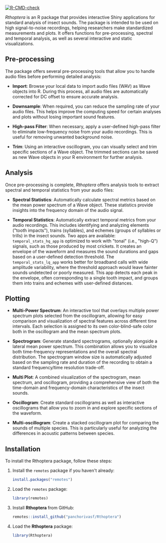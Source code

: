 <!-- badges: start -->
[![R-CMD-check](https://github.com/naturewaves/Rthoptera/actions/workflows/R-CMD-check.yaml/badge.svg)](https://github.com/naturewaves/Rthoptera/actions/workflows/R-CMD-check.yaml)
<!-- badges: end -->

*Rthoptera* is an R package that provides interactive Shiny applications for standard analysis of insect sounds. The package is intended to be used on high signal-to-noise recordings, helping researchers make standardized measurements and plots. It offers functions for pre-processing, spectral and temporal analysis, as well as several interactive and static visualizations.

## Pre-processing

The package offers several pre-processing tools that allow you to handle audio files before performing detailed analysis:

- **Import**: Browse your local data to import audio files (WAV) as Wave objects into R. During this process, all audio files are automatically corrected for DC offset to ensure accurate analysis.
  
- **Downsample**: When required, you can reduce the sampling rate of your audio files. This helps improve the computing speed for certain analyses and plots without losing important sound features.
  
- **High-pass Filter**: When necessary, apply a user-defined high-pass filter to eliminate low-frequency noise from your audio recordings. This is useful for removing unwanted background noise.
  
- **Trim**: Using an interactive oscillogram, you can visually select and trim specific sections of a Wave object. The trimmed sections can be saved as new Wave objects in your R environment for further analysis.

## Analysis

Once pre-processing is complete, *Rthoptera* offers analysis tools to extract spectral and temporal statistics from your audio files:

- **Spectral Statistics**: Automatically calculate spectral metrics based on the mean power spectrum of a Wave object. These statistics provide insights into the frequency domain of the audio signal.

- **Temporal Statistics**: Automatically extract temporal metrics from your audio recordings. This includes identifying and analyzing elements ("tooth impacts"), trains (syllables), and echemes (groups of syllables or trills) in the insect sounds. Two apps are available: `temporal_stats_hq_app` is optimized to work with "tonal" (i.e., "high-Q") signals, such as those produced by most crickets. It creates an envelope of the waveform and measures the sound durations and gaps based on a user-defined detection threshold. The  `temporal_stats_lq_app` works better for broadband calls with wide amplitude variability, where the threshold approach would leave fainter sounds undetected or poorly measured. This app detects each peak in the envelope, often corresponding to a single tooth impact, and groups them into trains and echemes with user-defined distances. 

## Plotting

- **Multi-Power Spectrum**: An interactive tool that overlays multiple power spectrum plots selected from the oscillogram, allowing for easy comparison and visualization of spectral features across different time intervals. Each selection is assigned to its own color-blind-safe color both in the oscillogram and the mean spectrum plots. 

- **Spectrogram**: Generate standard spectrograms, optionally alongside a lateral mean power spectrum. This combination allows you to visualize both time-frequency representations and the overall spectral distribution. The spectrogram window size is automatically adjusted based on the sampling rate and duration of the recording to obtain a standard frequency/time resolution trade-off. 

- **Multi Plot**: A combined visualization of the spectrogram, mean spectrum, and oscillogram, providing a comprehensive view of both the time-domain and frequency-domain characteristics of the insect sounds.

- **Oscillogram**: Create standard oscillograms as well as interactive oscillograms that allow you to zoom in and explore specific sections of the waveform.

- **Multi-oscillogram**: Create a stacked oscillogram plot for comparing the sounds of multiple species. This is particularly useful for analyzing the differences in acoustic patterns between species.

## Installation

To install the Rthoptera package, follow these steps:

1. Install the `remotes` package if you haven't already:

    ```r
    install.packages("remotes")
    ```

2. Load the `remotes` package:

    ```r
    library(remotes)
    ```

3. Install **Rthoptera** from GitHub:

    ```r
    remotes::install_github("panchorivasf/Rthoptera")
    ```

4. Load the **Rthoptera** package:

    ```r
    library(Rthoptera)
    ```

